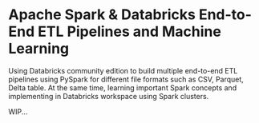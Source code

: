 # Apache Spark & Databricks End-to-End ETL Pipelines and Machine Learning
Using Databricks community edition to build multiple end-to-end ETL pipelines using PySpark for different file formats such as CSV, Parquet, Delta table. At the same time, learning important Spark concepts and implementing in Databricks workspace using Spark clusters. 


WIP... 
